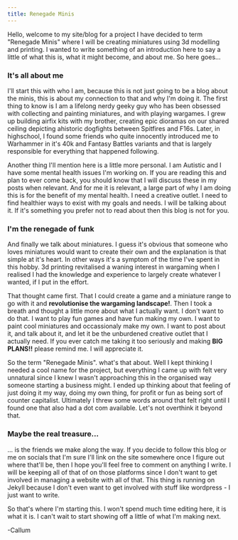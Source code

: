 ```yaml
---
title: Renegade Minis
---
```


Hello, welcome to my site/blog for a project I have decided to term "Renegade Minis" where I will be creating miniatures using 3d modelling and printing. I wanted to write something of an introduction here to say a little of what this is, what it might become, and about me. So here goes...

<!--more-->

### It's all about me

I'll start this with who I am, because this is not just going to be a blog about the minis, this is about my connection to that and why I'm doing it. The first thing to know is I am a lifelong nerdy geeky guy who has been obsessed with collecting and painting miniatures, and with playing wargames. I grew up building airfix kits with my brother, creating epic dioramas on our shared ceiling depicting ahistoric dogfights between Spitfires and F16s. Later, in highschool, I found some friends who quite innocently introduced me to Warhammer in it's 40k and Fantasy Battles variants and that is largely responsible for everything that happened following.

Another thing I'll mention here is a little more personal. I am Autistic and I have some mental health issues I'm working on. If you are reading this and plan to ever come back, you should know that I will discuss these in my posts when relevant. And for me it is relevant, a large part of why I am doing this is for the benefit of my mental health. I need a creative outlet. I need to find healthier ways to exist with my goals and needs. I will be talking about it. If it's something you prefer not to read about then this blog is not for you.

### I'm the renegade of funk

And finally we talk about miniatures. I guess it's obvious that someone who loves miniatures would want to create their own and the explanation is that simple at it's heart. In other ways it's a symptom of the time I've spent in this hobby. 3d printing revitalised a waning interest in wargaming when I realised I had the knowledge and experience to largely create whatever I wanted, if I put in the effort.

That thought came first. That I could create a game and a miniature range to go with it and **revolutionise the wargaming landscape!**. Then I took a breath and thought a little more about what I actually want. I don't want to do that. I want to play fun games and have fun making my own. I want to paint cool miniatures and occassionaly make my own. I want to post about it, and talk about it, and let it be the unburdened creative outlet that I actually need. If you ever catch me taking it too seriously and making **BIG PLANS!!** please remind me. I will appreciate it.

So the term "Renegade Minis". what's that about. Well I kept thinking I needed a cool name for the project, but everything I came up with felt very unnatural since I knew I wasn't approaching this in the organised way someone starting a business might. I ended up thinking about that feeling of just doing it my way, doing my own thing, for profit or fun as being sort of counter capitalist. Ultimately I threw some words around that felt right until I found one that also had a dot com available. Let's not overthink it beyond that.

### Maybe the real treasure...

... is the friends we make along the way. If you decide to follow this blog or me on socials that I'm sure I'll link on the site somewhere once I figure out where that'll be, then I hope you'll feel free to comment on anything I write. I will be keeping all of that of on those platforms since I don't want to get involved in managing a website with all of that. This thing is running on Jekyll because I don't even want to get involved with stuff like wordpress - I just want to write.

So that's where I'm starting this. I won't spend much time editing here, it is what it is. I can't wait to start showing off a little of what I'm making next.

-Callum